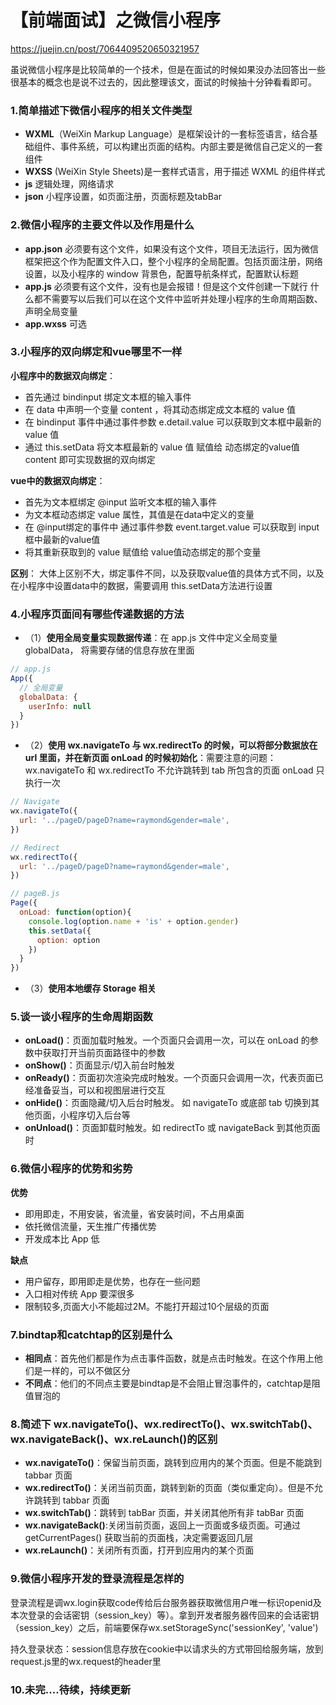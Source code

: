 # 【前端面试】之微信小程序

https://juejin.cn/post/7064409520650321957

虽说微信小程序是比较简单的一个技术，但是在面试的时候如果没办法回答出一些很基本的概念也是说不过去的，因此整理该文，面试的时候抽十分钟看看即可。

### 1.简单描述下微信小程序的相关文件类型

*   **WXML**（WeiXin Markup Language）是框架设计的一套标签语言，结合基础组件、事件系统，可以构建出页面的结构。内部主要是微信自己定义的一套组件
*   **WXSS** (WeiXin Style Sheets)是一套样式语言，用于描述 WXML 的组件样式
*   **js** 逻辑处理，网络请求
*   **json** 小程序设置，如页面注册，页面标题及tabBar

### 2.微信小程序的主要文件以及作用是什么

*   **app.json** 必须要有这个文件，如果没有这个文件，项目无法运行，因为微信框架把这个作为配置文件入口，整个小程序的全局配置。包括页面注册，网络设置，以及小程序的 window 背景色，配置导航条样式，配置默认标题
*   **app.js** 必须要有这个文件，没有也是会报错！但是这个文件创建一下就行 什么都不需要写以后我们可以在这个文件中监听并处理小程序的生命周期函数、声明全局变量
*   **app.wxss** 可选

### 3.小程序的双向绑定和vue哪里不一样

**小程序中的数据双向绑定**：

*   首先通过 bindinput 绑定文本框的输入事件
*   在 data 中声明一个变量 content ，将其动态绑定成文本框的 value 值
*   在 bindinput 事件中通过事件参数 e.detail.value 可以获取到文本框中最新的 value 值
*   通过 this.setData 将文本框最新的 value 值 赋值给 动态绑定的value值 content 即可实现数据的双向绑定

**vue中的数据双向绑定**：

*   首先为文本框绑定 @input 监听文本框的输入事件
*   为文本框动态绑定 value 属性，其值是在data中定义的变量
*   在 @input绑定的事件中 通过事件参数 event.target.value 可以获取到 input 框中最新的value值
*   将其重新获取到的 value 赋值给 value值动态绑定的那个变量

**区别**：
大体上区别不大，绑定事件不同，以及获取value值的具体方式不同，以及在小程序中设置data中的数据，需要调用 this.setData方法进行设置

### 4.小程序页面间有哪些传递数据的方法

*   （1）**使用全局变量实现数据传递**：在 app.js 文件中定义全局变量 globalData， 将需要存储的信息存放在里面

```js
// app.js
App({
  // 全局变量
  globalData: {
    userInfo: null
  }
})
```

*   （2）**使用 wx.navigateTo 与 wx.redirectTo 的时候，可以将部分数据放在 url 里面，并在新页面 onLoad 的时候初始化**：需要注意的问题：wx.navigateTo 和 wx.redirectTo 不允许跳转到 tab 所包含的页面 onLoad 只执行一次

```js
// Navigate
wx.navigateTo({
  url: '../pageD/pageD?name=raymond&gender=male',
})

// Redirect
wx.redirectTo({
  url: '../pageD/pageD?name=raymond&gender=male',
})

// pageB.js
Page({
  onLoad: function(option){
    console.log(option.name + 'is' + option.gender)
    this.setData({
      option: option
    })
  }
})
```

*   （3）**使用本地缓存 Storage 相关**

### 5.谈一谈小程序的生命周期函数

*   **onLoad()**：页面加载时触发。一个页面只会调用一次，可以在 onLoad 的参数中获取打开当前页面路径中的参数
*   **onShow()**：页面显示/切入前台时触发
*   **onReady()**：页面初次渲染完成时触发。一个页面只会调用一次，代表页面已经准备妥当，可以和视图层进行交互
*   **onHide()**：页面隐藏/切入后台时触发。 如 navigateTo 或底部 tab 切换到其他页面，小程序切入后台等
*   **onUnload()**：页面卸载时触发。如 redirectTo 或 navigateBack 到其他页面时

### 6.微信小程序的优势和劣势

**优势**

*   即用即走，不用安装，省流量，省安装时间，不占用桌面
*   依托微信流量，天生推广传播优势
*   开发成本比 App 低

**缺点**

*   用户留存，即用即走是优势，也存在一些问题
*   入口相对传统 App 要深很多
*   限制较多,页面大小不能超过2M。不能打开超过10个层级的页面

### 7.bindtap和catchtap的区别是什么

*   **相同点**：首先他们都是作为点击事件函数，就是点击时触发。在这个作用上他们是一样的，可以不做区分
*   **不同点**：他们的不同点主要是bindtap是不会阻止冒泡事件的，catchtap是阻值冒泡的

### 8.简述下 wx.navigateTo()、wx.redirectTo()、wx.switchTab()、 wx.navigateBack()、wx.reLaunch()的区别

*   **wx.navigateTo()**：保留当前页面，跳转到应用内的某个页面。但是不能跳到 tabbar 页面
*   **wx.redirectTo()**：关闭当前页面，跳转到新的页面（类似重定向）。但是不允许跳转到 tabbar 页面
*   **wx.switchTab()**：跳转到 tabBar 页面，并关闭其他所有非 tabBar 页面
*   **wx.navigateBack()**:关闭当前页面，返回上一页面或多级页面。可通过getCurrentPages() 获取当前的页面栈，决定需要返回几层
*   **wx.reLaunch()**：关闭所有页面，打开到应用内的某个页面

### 9.微信小程序开发的登录流程是怎样的

登录流程是调wx.login获取code传给后台服务器获取微信用户唯一标识openid及本次登录的会话密钥（session\_key）等）。拿到开发者服务器传回来的会话密钥（session\_key）之后，前端要保存wx.setStorageSync('sessionKey', 'value')

持久登录状态：session信息存放在cookie中以请求头的方式带回给服务端，放到request.js里的wx.request的header里

### 10.未完....待续，持续更新
